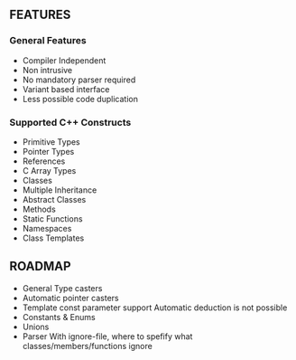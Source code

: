 ## FEATURES ##
### General Features ##
- Compiler Independent
- Non intrusive
- No mandatory parser required
- Variant based interface
- Less possible code duplication

### Supported C++ Constructs ###
- Primitive Types
- Pointer Types
- References
- C Array Types
- Classes
- Multiple Inheritance
- Abstract Classes
- Methods
- Static Functions
- Namespaces
- Class Templates

## ROADMAP ##
- General Type casters
- Automatic pointer casters
- Template const parameter support
      Automatic deduction is not possible
- Constants & Enums
- Unions
- Parser
      With ignore-file, where to spefify what classes/members/functions ignore
